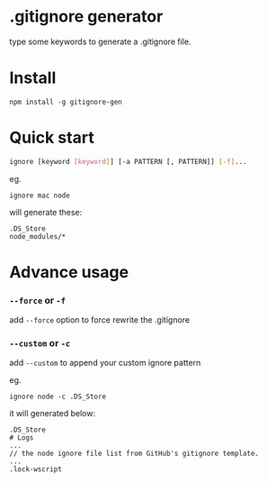 # .gitignore generator
type some keywords to generate a .gitignore file.

# Install 
```
npm install -g gitignore-gen
```

# Quick start

```sh
ignore [keyword [keyword]] [-a PATTERN [, PATTERN]] [-f]...
```

eg.

```
ignore mac node
```
will generate these:

```
.DS_Store
node_modules/*
```

# Advance usage

### `--force` or `-f`
add `--force` option to force rewrite the .gitignore

### `--custom` or `-c`
add `--custom` to append your custom ignore pattern

eg.

```
ignore node -c .DS_Store
```
it will generated below:

```
.DS_Store
# Logs
...
// the node ignore file list from GitHub's gitignore template.
...
.lock-wscript
```
